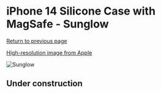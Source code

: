 # iPhone 14 Silicone Case with MagSafe - Sunglow

[Return to previous page](/iphone_14)

[High-resolution image from Apple](https://store.storeimages.cdn-apple.com/8756/as-images.apple.com/is/MPU03?wid=4500&hei=4500&fmt=png)

<div style="width: 500px"><img src="/everyphone/MPU03.png" alt="Sunglow"></div>

## Under construction
